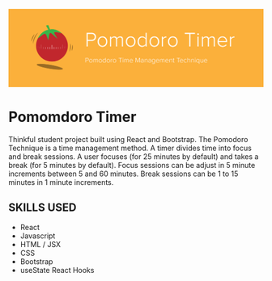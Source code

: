 ![Flashcard-o-matic Discover the flashcard difference](/src/readme/readme-logo.png "Flashcard-o-matic")

#
# Pomomdoro Timer

Thinkful student project built using React and Bootstrap. The Pomodoro Technique is a time management method. A timer divides time into focus and break sessions. A user focuses (for 25 minutes by default) and takes a break (for 5 minutes by default). Focus sessions can be adjust in 5 minute increments between 5 and 60 minutes. Break sessions can be 1 to 15 minutes in 1 minute increments. 

## SKILLS USED
* React 
* Javascript
* HTML / JSX 
* CSS
* Bootstrap
* useState React Hooks

